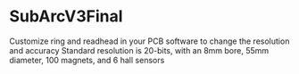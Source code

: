 # SubArcV3Final
Customize ring and readhead in your PCB software to change the resolution and accuracy
Standard resolution is 20-bits, with an 8mm bore, 55mm diameter, 100 magnets, and 6 hall sensors
